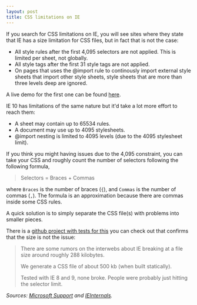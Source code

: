 ```yaml
---
layout: post
title: CSS limitations on IE
---
```


If you search for CSS limitations on IE, you will see sites where they state that IE has a size limitation for CSS files, but in fact that is not the case:

- All style rules after the first 4,095 selectors are not applied. This is limited per sheet, not globally.
- All style tags after the first 31 style tags are not applied.
- On pages that uses the @import rule to continously import external style sheets that import other style sheets, style sheets that are more than three levels deep are ignored.

A live demo for the first one can be found <a href="http://demos.telerik.com/testcases/4095issues.html">here</a>.

IE 10 has limitations of the same nature but it'd take a lot more effort to reach them:

- A sheet may contain up to 65534 rules.
- A document may use up to 4095 stylesheets.
- @import nesting is limited to 4095 levels (due to the 4095 stylesheet limit).

If you think you might having issues due to the 4,095 constraint, you can take your CSS and roughly count the number of selectors following the following formula,

> Selectors = Braces + Commas

where `Braces` is the number of braces (`{`), and `Commas` is the number of commas (`,`). The formula is an approximation because there are commas inside some CSS rules.

A quick solution is to simply separate the CSS file(s) with problems into smaller pieces.

There is a <a href="https://github.com/makandra/ie-css-test">github project with tests for this</a> you can check out that confirms that the size is not the issue:

> There are some rumors on the interwebs about IE breaking at a file size around roughly 288 kilobytes.
>
> We generate a CSS file of about 500 kb (when built statically).
>
> Tested with IE 8 and 9, none broke. People were probably just hitting the selector limit.

_Sources: <a href="http://support.microsoft.com/kb/262161">Microsoft Support</a> and <a href="http://blogs.msdn.com/b/ieinternals/archive/2011/05/14/10164546.aspx">IEInternals</a>._
